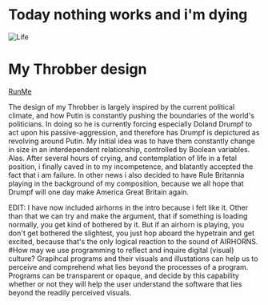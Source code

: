 # Today nothing works and i'm dying
![Life](http://i.imgur.com/NGh9QpK.jpg)
# My Throbber design
[RunMe](https://goo.gl/l3Ueek)

The design of my Throbber is largely inspired by the current political climate, and how Putin is constantly pushing the boundaries of the world's politicians. In doing so he is currently forcing especially Doland Drumpf to act upon his passive-aggression, and therefore has Drumpf is depictured as revolving around Putin.
My initial idea was to have them constantly change in size in an interdependent relationship, controlled by Boolean variables. Alas. After several hours of crying, and contemplation of life in a fetal position, i finally caved in to my incompetence, and blatantly accepted the fact that i am failure.
In other news i also decided to have Rule Britannia playing in the background of my composition, because we all hope that Drumpf will one day make America Great Britain again.

EDIT: I have now included airhorns in the intro because i felt like it. Other than that we can try and make the argument, that if something is loading normally, you get kind of bothered by it. But if an airhorn is playing, you don't get bothered the slightest, you just hop aboard the hypetrain and get excited, because that's the only logical reaction to the sound of AIRHORNS.
#How may we use programming to reflect and inquire digital (visual) culture?
Grapihcal programs and their visuals and illustations can help us to perceive and comprehend what lies beyond the processes of a program. Programs can be transparent or opaque, and decide by this capability whether or not they will help the user understand the software that lies beyond the readily perceived visuals.
